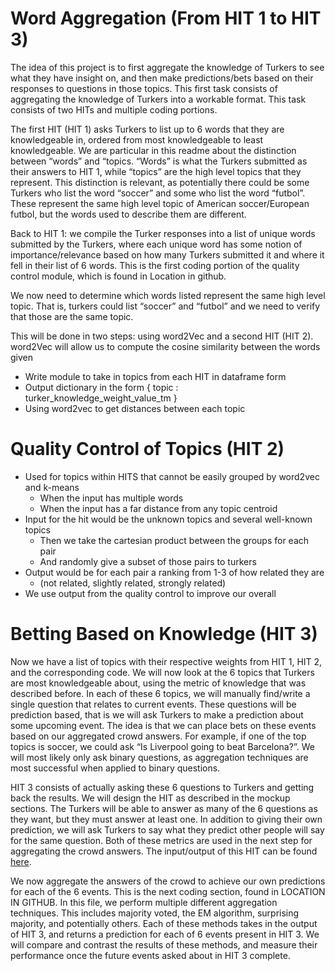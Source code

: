 # Word Aggregation (From HIT 1 to HIT 3)
The idea of this project is to first aggregate the knowledge of Turkers to see what they have insight on, and then make predictions/bets based on their responses to questions in those topics. This first task consists of aggregating the knowledge of Turkers into a workable format. This task consists of two HITs and multiple coding portions. 

The first HIT (HIT 1) asks Turkers to list up to 6 words that they are knowledgeable in, ordered from most knowledgeable to least knowledgeable. We are particular in this readme about the distinction between “words” and “topics. “Words” is what the Turkers submitted as their answers to HIT 1, while “topics” are the high level topics that they represent. This distinction is relevant, as potentially there could be some Turkers who list the word “soccer” and some who list the word “futbol”. These represent the same high level topic of American soccer/European futbol, but the words used to describe them are different. 

Back to HIT 1: we compile the Turker responses into a list of unique words submitted by the Turkers, where each unique word has some notion of importance/relevance based on how many Turkers submitted it and where it fell in their list of 6 words. This is the first coding portion of the quality control module, which is found in Location in github. 

We now need to determine which words listed represent the same high level topic. That is, turkers could list “soccer” and “futbol” and we need to verify that those are the same topic. 

This will be done in two steps: using word2Vec and a second HIT (HIT 2). word2Vec will allow us to compute the cosine similarity between the words given 

- Write module to take in topics from each HIT in dataframe form
- Output dictionary in the form { topic : turker_knowledge_weight_value_tm }
- Using word2vec to get distances between each topic



# Quality Control of Topics (HIT 2)
- Used for topics within HITS that cannot be easily grouped by word2vec and k-means
  - When the input has multiple words
  - When the input has a far distance from any topic centroid
- Input for the hit would be the unknown topics and several well-known topics
  - Then we take the cartesian product between the groups for each pair 
  - And randomly give a subset of those pairs to turkers
- Output would be for each pair a ranking from 1-3 of how related they are
  - (not related, slightly related, strongly related)
- We use output from the quality control to improve our overall 

# Betting Based on Knowledge (HIT 3)

Now we have a list of topics with their respective weights from HIT 1, HIT 2, and the corresponding code. We will now look at the 6 topics that Turkers are most knowledgeable about, using the metric of knowledge that was described before. In each of these 6 topics, we will manually find/write a single question that relates to current events. These questions will be prediction based, that is we will ask Turkers to make a prediction about some upcoming event. The idea is that we can place bets on these events based on our aggregated crowd answers. For example, if one of the top topics is soccer, we could ask “Is Liverpool going to beat Barcelona?”. We will most likely only ask binary questions, as aggregation techniques are most successful when applied to binary questions.

HIT 3 consists of actually asking these 6 questions to Turkers and getting back the results. We will design the HIT as described in the mockup sections. The Turkers will be able to answer as many of the 6 questions as they want, but they must answer at least one. In addition to giving their own prediction, we will ask Turkers to say what they predict other people will say for the same question. Both of these metrics are used in the next step for aggregating the crowd answers. The input/output of this HIT can be found [here](https://github.com/niharpatil/nets213final/tree/master/data).

We now aggregate the answers of the crowd to achieve our own predictions for each of the 6 events. This is the next coding section, found in LOCATION IN GITHUB. In this file, we perform multiple different aggregation techniques. This includes majority voted, the EM algorithm, surprising majority, and potentially others. Each of these methods takes in the output of HIT 3, and returns a prediction for each of 6 events present in HIT 3. We will compare and contrast the results of these methods, and measure their performance once the future events asked about in HIT 3 complete.